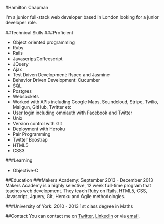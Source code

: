 #Hamilton Chapman

I'm a junior full-stack web developer based in London looking for a junior developer role.

##Technical Skills
###Proficient
- Object oriented programming
- Ruby
- Rails
- Javascript/Coffeescript
- JQuery
- Ajax
- Test Driven Development: Rspec and Jasmine
- Behavior Driven Development: Cucumber
- SQL
- Postgres
- Websockets
- Worked with APIs including Google Maps, Soundcloud, Stripe, Twilio, Mailgun, GitHub, Twitter etc
- User login including omniauth with Facebook and Twitter
- Unix
- Version control with Git
- Deployment with Heroku
- Pair Programming
- Twitter Boostrap
- HTML5
- CSS3

###Learning
- Objective-C

##Education
###Makers Academy: September 2013 - December 2013
Makers Academy is a highly selective, 12 week full-time program that teaches web development. They teach Ruby on Rails, HTML5, CSS, Javascript, Jquery, Git, Heroku and Agile methodologies.

###University of York: 2010 - 2013
1st class degree in Maths

##Contact
You can contact me on [Twitter](http://www.twitter.com/hamchapman), [LinkedIn](http://www.linkedin.com/in/hamiltonchapman) or via [email](mailto:hamchapman@gmail.com).
